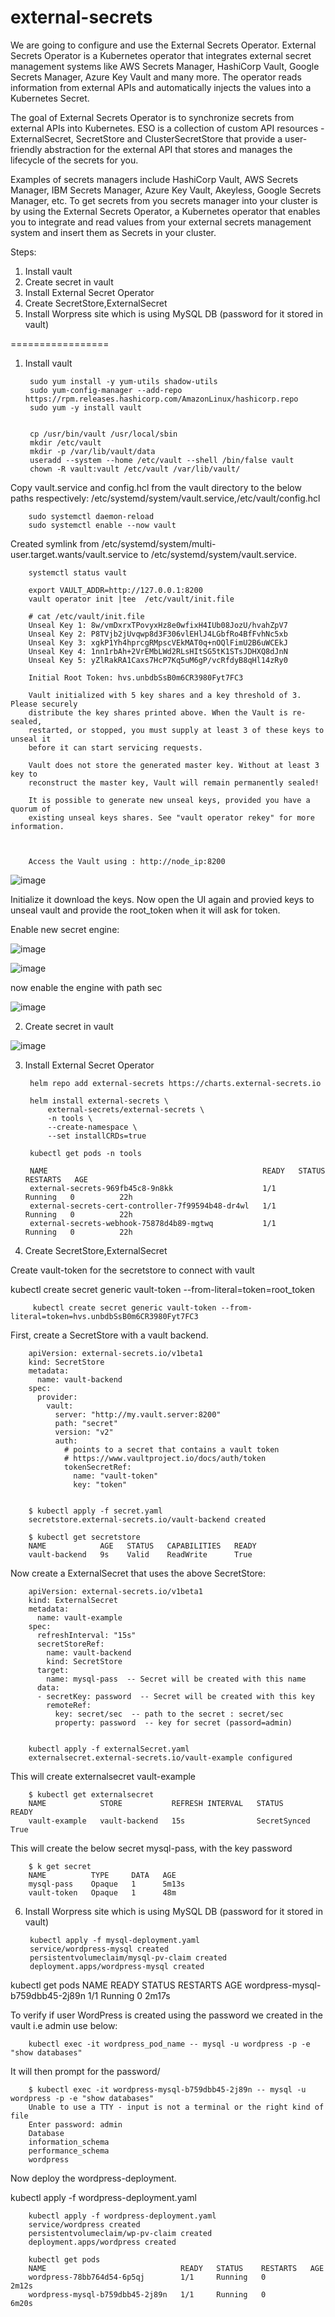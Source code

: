 # external-secrets

We are going to configure and use the External Secrets Operator. External Secrets Operator is a Kubernetes operator that integrates external secret management systems like AWS Secrets Manager, HashiCorp Vault, Google Secrets Manager, Azure Key Vault and many more. The operator reads information from external APIs and automatically injects the values into a Kubernetes Secret.

The goal of External Secrets Operator is to synchronize secrets from external APIs into Kubernetes. ESO is a collection of custom API resources - ExternalSecret, SecretStore and ClusterSecretStore that provide a user-friendly abstraction for the external API that stores and manages the lifecycle of the secrets for you.

Examples of secrets managers include HashiCorp Vault, AWS Secrets Manager, IBM Secrets Manager, Azure Key Vault, Akeyless, Google Secrets Manager, etc. To get secrets from you secrets manager into your cluster is by using the External Secrets Operator, a Kubernetes operator that enables you to integrate and read values from your external secrets management system and insert them as Secrets in your cluster.

Steps:
1. Install vault
2. Create secret in vault
3. Install External Secret Operator
4. Create SecretStore,ExternalSecret
5. Install Worpress site which is using MySQL DB (password for it stored in vault)


=================
1. Install vault

        sudo yum install -y yum-utils shadow-utils
        sudo yum-config-manager --add-repo https://rpm.releases.hashicorp.com/AmazonLinux/hashicorp.repo
        sudo yum -y install vault
   

        cp /usr/bin/vault /usr/local/sbin
        mkdir /etc/vault
        mkdir -p /var/lib/vault/data
        useradd --system --home /etc/vault --shell /bin/false vault
        chown -R vault:vault /etc/vault /var/lib/vault/

Copy vault.service and config.hcl from the vault directory to the below paths respectively: /etc/systemd/system/vault.service,/etc/vault/config.hcl 

        sudo systemctl daemon-reload
        sudo systemctl enable --now vault

Created symlink from /etc/systemd/system/multi-user.target.wants/vault.service to /etc/systemd/system/vault.service.

        systemctl status vault

        export VAULT_ADDR=http://127.0.0.1:8200
        vault operator init |tee  /etc/vault/init.file  

        # cat /etc/vault/init.file
        Unseal Key 1: 8w/vmDxrxTPovyxHz8e0wfixH4IUb08JozU/hvahZpV7
        Unseal Key 2: P8TVjb2jUvqwp8d3F306vlEHlJ4LGbfRo4BfFvhNc5xb
        Unseal Key 3: xgkP1Yh4hprcgRMpscVEkMAT0q+nOQlFimU2B6uWCEkJ
        Unseal Key 4: 1nn1rbAh+2VrEMbLWd2RLsHItSG5tK1STsJDHXQ8dJnN
        Unseal Key 5: yZlRakRA1Caxs7HcP7Kq5uM6gP/vcRfdyB8qHl14zRy0
        
        Initial Root Token: hvs.unbdbSsB0m6CR3980Fyt7FC3
        
        Vault initialized with 5 key shares and a key threshold of 3. Please securely
        distribute the key shares printed above. When the Vault is re-sealed,
        restarted, or stopped, you must supply at least 3 of these keys to unseal it
        before it can start servicing requests.
        
        Vault does not store the generated master key. Without at least 3 key to
        reconstruct the master key, Vault will remain permanently sealed!
        
        It is possible to generate new unseal keys, provided you have a quorum of
        existing unseal keys shares. See "vault operator rekey" for more information.



        Access the Vault using : http://node_ip:8200

![image](https://github.com/cloudtechmasters/external-secrets/assets/68885738/15d2d210-5935-4618-996b-b60c848ae4a4)

Initialize it download the keys. Now open the UI again and provied keys to unseal vault and provide the root_token when it will ask for token.

Enable new secret engine:

![image](https://github.com/cloudtechmasters/external-secrets/assets/68885738/6b54867d-38d0-4ead-86a9-8268184025ae)

![image](https://github.com/cloudtechmasters/external-secrets/assets/68885738/71556ccc-914f-4428-bc1a-9a8c039a03a8)


now enable the engine with path sec

![image](https://github.com/cloudtechmasters/external-secrets/assets/68885738/16de486f-6566-4257-bd3c-e14e2a84f295)

        
2. Create secret in vault

![image](https://github.com/cloudtechmasters/external-secrets/assets/68885738/0f4046d6-c8cf-4333-b7e4-3ae1ea1c98a6)


3. Install External Secret Operator

        helm repo add external-secrets https://charts.external-secrets.io
        
        helm install external-secrets \
            external-secrets/external-secrets \
            -n tools \
            --create-namespace \
            --set installCRDs=true

        kubectl get pods -n tools

        NAME                                                READY   STATUS    RESTARTS   AGE
        external-secrets-969fb45c8-9n8kk                    1/1     Running   0          22h
        external-secrets-cert-controller-7f99594b48-dr4wl   1/1     Running   0          22h
        external-secrets-webhook-75878d4b89-mgtwq           1/1     Running   0          22h


5. Create SecretStore,ExternalSecret

Create vault-token for the secretstore to connect with vault

 kubectl create secret generic vault-token --from-literal=token=root_token
 
         kubectl create secret generic vault-token --from-literal=token=hvs.unbdbSsB0m6CR3980Fyt7FC3

First, create a SecretStore with a vault backend. 
        
        apiVersion: external-secrets.io/v1beta1
        kind: SecretStore
        metadata:
          name: vault-backend
        spec:
          provider:
            vault:
              server: "http://my.vault.server:8200"
              path: "secret"
              version: "v2"
              auth:
                # points to a secret that contains a vault token
                # https://www.vaultproject.io/docs/auth/token
                tokenSecretRef:
                  name: "vault-token"
                  key: "token"


        $ kubectl apply -f secret.yaml
        secretstore.external-secrets.io/vault-backend created

        $ kubectl get secretstore
        NAME            AGE   STATUS   CAPABILITIES   READY
        vault-backend   9s    Valid    ReadWrite      True

Now create a ExternalSecret that uses the above SecretStore:

        apiVersion: external-secrets.io/v1beta1
        kind: ExternalSecret
        metadata:
          name: vault-example
        spec:
          refreshInterval: "15s"
          secretStoreRef:
            name: vault-backend
            kind: SecretStore
          target:
            name: mysql-pass  -- Secret will be created with this name
          data:
          - secretKey: password  -- Secret will be created with this key
            remoteRef:
              key: secret/sec  -- path to the secret : secret/sec
              property: password  -- key for secret (passord=admin)


        kubectl apply -f externalSecret.yaml
        externalsecret.external-secrets.io/vault-example configured

This will create externalsecret vault-example
        
        $ kubectl get externalsecret
        NAME            STORE           REFRESH INTERVAL   STATUS         READY
        vault-example   vault-backend   15s                SecretSynced   True

This will create the below secret mysql-pass, with the key password
        
        $ k get secret
        NAME          TYPE     DATA   AGE
        mysql-pass    Opaque   1      5m13s
        vault-token   Opaque   1      48m

6. Install Worpress site which is using MySQL DB (password for it stored in vault)

        kubectl apply -f mysql-deployment.yaml
        service/wordpress-mysql created
        persistentvolumeclaim/mysql-pv-claim created
        deployment.apps/wordpress-mysql created

kubectl get pods
NAME                              READY   STATUS    RESTARTS   AGE
wordpress-mysql-b759dbb45-2j89n   1/1     Running   0          2m17s

To verify if user WordPress is created using the password we created in the vault i.e admin use below:

        kubectl exec -it wordpress_pod_name -- mysql -u wordpress -p -e "show databases"

It will then prompt for the password/

        $ kubectl exec -it wordpress-mysql-b759dbb45-2j89n -- mysql -u wordpress -p -e "show databases"
        Unable to use a TTY - input is not a terminal or the right kind of file
        Enter password: admin
        Database
        information_schema
        performance_schema
        wordpress

Now deploy the wordpress-deployment.

 kubectl apply -f wordpress-deployment.yaml
 
        kubectl apply -f wordpress-deployment.yaml
        service/wordpress created
        persistentvolumeclaim/wp-pv-claim created
        deployment.apps/wordpress created

        kubectl get pods
        NAME                              READY   STATUS    RESTARTS   AGE
        wordpress-78bb764d54-6p5qj        1/1     Running   0          2m12s
        wordpress-mysql-b759dbb45-2j89n   1/1     Running   0          6m20s
